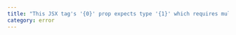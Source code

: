 ```yaml
---
title: "This JSX tag's '{0}' prop expects type '{1}' which requires multiple children, but only a single child was provided."
category: error
---
```

